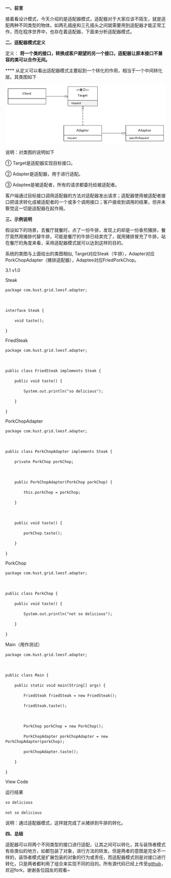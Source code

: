 **一、前言**

接着看设计模式，今天介绍的是适配器模式，适配器对于大家应该不陌生，就是适配两种不同类型的物体。如两孔插座和三孔插头之间就需要用到适配器才能正常工作，而在程序世界中，也存在着适配器，下面来分析适配器模式。

**二、适配器模式定义**

定义： **将一个类的接口，转换成客户期望的另一个接口，适配器让原本接口不兼容的类可以合作无间。**

**** 从定义可以看出适配器模式主要起到一个转化的作用，相当于一个中间转化层。其类图如下

![](../md/img/leesf456/616953-20160618190300260-2109054263.png)

说明：对类图的说明如下

① Target是适配器实现目标接口。

② Adapter是适配器，用于进行适配。

③ Adaptee是被适配者，所有的请求都委托给被适配者。

客户端通过目标接口调用适配器的方法对适配器发出请求；适配器使用被适配者接口把请求转化成被适配者的一个或多个调用接口；客户接收到调用的结果，但并未察觉这一切是适配器在起作用。

**三、示例说明**

假设如下的场景，去餐厅就餐时，点了一份牛排，发现上的却是一份香煎猪排，餐厅竟然用猪排代替牛排，可能是餐厅的牛排已经卖完了，就用猪排冒充了牛排，站在餐厅的角度来看，采用适配器模式就可以达到这样的目的。

系统的类图与上面给出的类图相似,
Target对应Steak（牛排），Adapter对应PorkChopAdapter（猪排适配器），Adaptee对应FriedPorkChop。

3.1 v1.0

Steak


    
    package com.hust.grid.leesf.adapter;

    

    interface Steak {

        void taste();

    }


FriedSteak

    
    package com.hust.grid.leesf.adapter;

    

    public class FriedSteak implements Steak {

        public void taste() {

            System.out.println("so delicious");

        }

    }

PorkChopAdapter


    package com.hust.grid.leesf.adapter;

    

    public class PorkChopAdapter implements Steak {

        private PorkChop porkChop;

        

        public PorkChopAdapter(PorkChop porkChop) {

            this.porkChop = porkChop;

        }

        

        public void taste() {

            porkChop.taste();

        }

    }

PorkChop

    package com.hust.grid.leesf.adapter;

    

    public class PorkChop {

        public void taste() {

            System.out.println("not so delicious");

        }

    }

Main（用作测试）


    package com.hust.grid.leesf.adapter;

    

    public class Main {

        public static void main(String[] args) {

            FriedSteak friedSteak = new FriedSteak();

            friedSteak.taste();

            

            PorkChop porkChop = new PorkChop();

            PorkChopAdapter porkChopAdapter = new PorkChopAdapter(porkChop);

            porkChopAdapter.taste();

        }

    }

View Code

运行结果

    
    
    so delicious

    not so delicious

说明：通过适配器模式，这样就完成了从猪排到牛排的转化。

**四、总结**

适配器可以将两个不同类型的接口进行适配，让其之间可以转化，其与装饰者模式有些类似的地方，如都包装了对象，进行方法的转发。但是两者的意图是完全不一样的，装饰者模式是扩展包装的对象的行为或责任，而适配器模式则是对接口进行转化，只是两者都利用了组合来实现不同的目的。所有源代码已经上传至[github](https://github.com/leesf/DesignPattern/tree/master)，欢迎fork，谢谢各位园友的观看~

